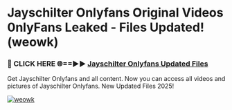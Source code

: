 # Jayschilter Onlyfans Original Videos 0nlyFans Leaked - Files Updated! (weowk)

<h3>🔴 CLICK HERE 🌐==►► <a href="https://tinyurl.com/ehrbuxhb" rel="nofollow">Jayschilter Onlyfans Updated Files</a></h3>

Get Jayschilter Onlyfans and all content. Now you can access all videos and pictures of Jayschilter Onlyfans. New Updated Files 2025!

[![weowk](https://i.imgur.com/lVYEuWS.gif)](https://tinyurl.com/ehrbuxhb)
